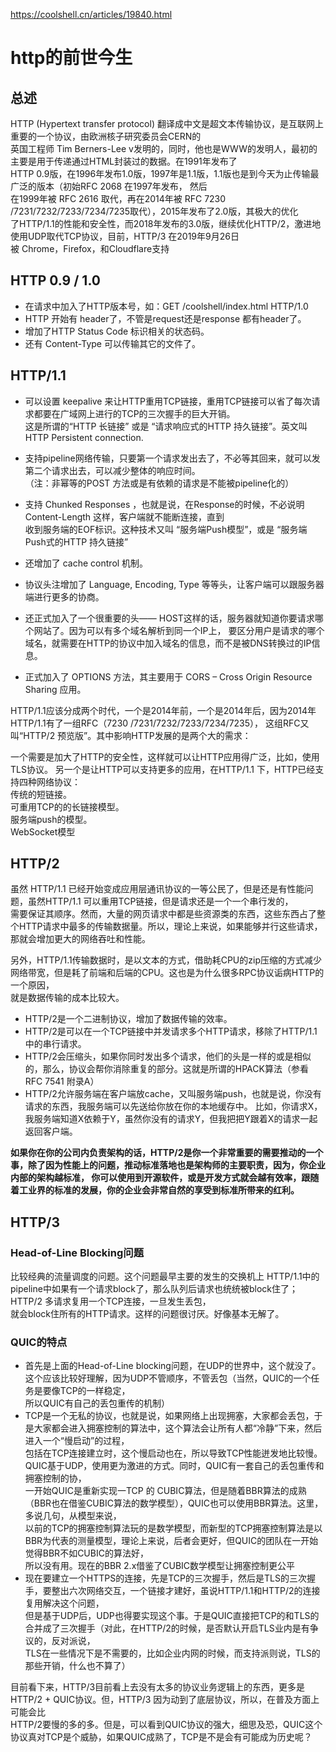 

https://coolshell.cn/articles/19840.html

# http的前世今生  

## 总述

HTTP (Hypertext transfer protocol) 翻译成中文是超文本传输协议，是互联网上重要的一个协议，由欧洲核子研究委员会CERN的  
英国工程师 Tim Berners-Lee v发明的，同时，他也是WWW的发明人，最初的主要是用于传递通过HTML封装过的数据。在1991年发布了  
HTTP 0.9版，在1996年发布1.0版，1997年是1.1版，1.1版也是到今天为止传输最广泛的版本（初始RFC 2068 在1997年发布， 然后  
在1999年被 RFC 2616 取代，再在2014年被 RFC 7230 /7231/7232/7233/7234/7235取代），2015年发布了2.0版，其极大的优化  
了HTTP/1.1的性能和安全性，而2018年发布的3.0版，继续优化HTTP/2，激进地使用UDP取代TCP协议，目前，HTTP/3 在2019年9月26日   
被 Chrome，Firefox，和Cloudflare支持  

## HTTP 0.9 / 1.0

* 在请求中加入了HTTP版本号，如：GET /coolshell/index.html HTTP/1.0
* HTTP 开始有 header了，不管是request还是response 都有header了。
* 增加了HTTP Status Code 标识相关的状态码。
* 还有 Content-Type 可以传输其它的文件了。  

##   HTTP/1.1 

* 可以设置 keepalive 来让HTTP重用TCP链接，重用TCP链接可以省了每次请求都要在广域网上进行的TCP的三次握手的巨大开销。   
  这是所谓的“HTTP 长链接” 或是 “请求响应式的HTTP 持久链接”。英文叫 HTTP Persistent connection.   
  
* 支持pipeline网络传输，只要第一个请求发出去了，不必等其回来，就可以发第二个请求出去，可以减少整体的响应时间。  
  （注：非幂等的POST 方法或是有依赖的请求是不能被pipeline化的）  
  
* 支持 Chunked Responses ，也就是说，在Response的时候，不必说明 Content-Length 这样，客户端就不能断连接，直到  
  收到服务端的EOF标识。这种技术又叫 “服务端Push模型”，或是 “服务端Push式的HTTP 持久链接”  

* 还增加了 cache control 机制。  
* 协议头注增加了 Language, Encoding, Type 等等头，让客户端可以跟服务器端进行更多的协商。
* 还正式加入了一个很重要的头—— HOST这样的话，服务器就知道你要请求哪个网站了。因为可以有多个域名解析到同一个IP上，
   要区分用户是请求的哪个域名，就需要在HTTP的协议中加入域名的信息，而不是被DNS转换过的IP信息。  
* 正式加入了 OPTIONS 方法，其主要用于 CORS – Cross Origin Resource Sharing 应用。

HTTP/1.1应该分成两个时代，一个是2014年前，一个是2014年后，因为2014年HTTP/1.1有了一组RFC（7230 /7231/7232/7233/7234/7235），
这组RFC又叫“HTTP/2 预览版”。其中影响HTTP发展的是两个大的需求：  

一个需要是加大了HTTP的安全性，这样就可以让HTTP应用得广泛，比如，使用TLS协议。
另一个是让HTTP可以支持更多的应用，在HTTP/1.1 下，HTTP已经支持四种网络协议：  
传统的短链接。  
可重用TCP的的长链接模型。  
服务端push的模型。  
WebSocket模型  

## HTTP/2  

虽然 HTTP/1.1 已经开始变成应用层通讯协议的一等公民了，但是还是有性能问题，虽然HTTP/1.1 可以重用TCP链接，但是请求还是一个一个串行发的，  
需要保证其顺序。然而，大量的网页请求中都是些资源类的东西，这些东西占了整个HTTP请求中最多的传输数据量。所以，理论上来说，如果能够并行这些请求，  
那就会增加更大的网络吞吐和性能。

另外，HTTP/1.1传输数据时，是以文本的方式，借助耗CPU的zip压缩的方式减少网络带宽，但是耗了前端和后端的CPU。这也是为什么很多RPC协议诟病HTTP的一个原因，  
就是数据传输的成本比较大。  

* HTTP/2是一个二进制协议，增加了数据传输的效率。
* HTTP/2是可以在一个TCP链接中并发请求多个HTTP请求，移除了HTTP/1.1中的串行请求。
* HTTP/2会压缩头，如果你同时发出多个请求，他们的头是一样的或是相似的，那么，协议会帮你消除重复的部分。这就是所谓的HPACK算法（参看RFC 7541 附录A）
* HTTP/2允许服务端在客户端放cache，又叫服务端push，也就是说，你没有请求的东西，我服务端可以先送给你放在你的本地缓存中。
  比如，你请求X，我服务端知道X依赖于Y，虽然你没有的请求Y，但我把把Y跟着X的请求一起返回客户端。


**如果你在你的公司内负责架构的话，HTTP/2是你一个非常重要的需要推动的一个事，除了因为性能上的问题，推动标准落地也是架构师的主要职责，因为，你企业内部的架构越标准，
你可以使用到开源软件，或是开发方式就会越有效率，跟随着工业界的标准的发展，你的企业会非常自然的享受到标准所带来的红利。**

## HTTP/3 

###  Head-of-Line Blocking问题
比较经典的流量调度的问题。这个问题最早主要的发生的交换机上
HTTP/1.1中的pipeline中如果有一个请求block了，那么队列后请求也统统被block住了；HTTP/2 多请求复用一个TCP连接，一旦发生丢包，  
就会block住所有的HTTP请求。这样的问题很讨厌。好像基本无解了。  

### QUIC的特点 
* 首先是上面的Head-of-Line blocking问题，在UDP的世界中，这个就没了。这个应该比较好理解，因为UDP不管顺序，不管丢包（当然，QUIC的一个任务是要像TCP的一样稳定，  
所以QUIC有自己的丢包重传的机制）
* TCP是一个无私的协议，也就是说，如果网络上出现拥塞，大家都会丢包，于是大家都会进入拥塞控制的算法中，这个算法会让所有人都“冷静”下来，然后进入一个“慢启动”的过程，  
包括在TCP连接建立时，这个慢启动也在，所以导致TCP性能迸发地比较慢。QUIC基于UDP，使用更为激进的方式。同时，QUIC有一套自己的丢包重传和拥塞控制的协，  
一开始QUIC是重新实现一TCP 的 CUBIC算法，但是随着BBR算法的成熟（BBR也在借鉴CUBIC算法的数学模型），QUIC也可以使用BBR算法。这里，多说几句，从模型来说，  
以前的TCP的拥塞控制算法玩的是数学模型，而新型的TCP拥塞控制算法是以BBR为代表的测量模型，理论上来说，后者会更好，但QUIC的团队在一开始觉得BBR不如CUBIC的算法好，  
所以没有用。现在的BBR 2.x借鉴了CUBIC数学模型让拥塞控制更公平  
* 现在要建立一个HTTPS的连接，先是TCP的三次握手，然后是TLS的三次握手，要整出六次网络交互，一个链接才建好，虽说HTTP/1.1和HTTP/2的连接复用解决这个问题，  
但是基于UDP后，UDP也得要实现这个事。于是QUIC直接把TCP的和TLS的合并成了三次握手（对此，在HTTP/2的时候，是否默认开启TLS业内是有争议的，反对派说，  
TLS在一些情况下是不需要的，比如企业内网的时候，而支持派则说，TLS的那些开销，什么也不算了）  


目前看下来，HTTP/3目前看上去没有太多的协议业务逻辑上的东西，更多是HTTP/2 + QUIC协议。但，HTTP/3 因为动到了底层协议，所以，在普及方面上可能会比   
HTTP/2要慢的多的多。但是，可以看到QUIC协议的强大，细思及恐，QUIC这个协议真对TCP是个威胁，如果QUIC成熟了，TCP是不是会有可能成为历史呢？  


